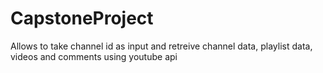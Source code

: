 # CapstoneProject
Allows to take channel id as input and  retreive channel data, playlist data, videos and comments using youtube api

